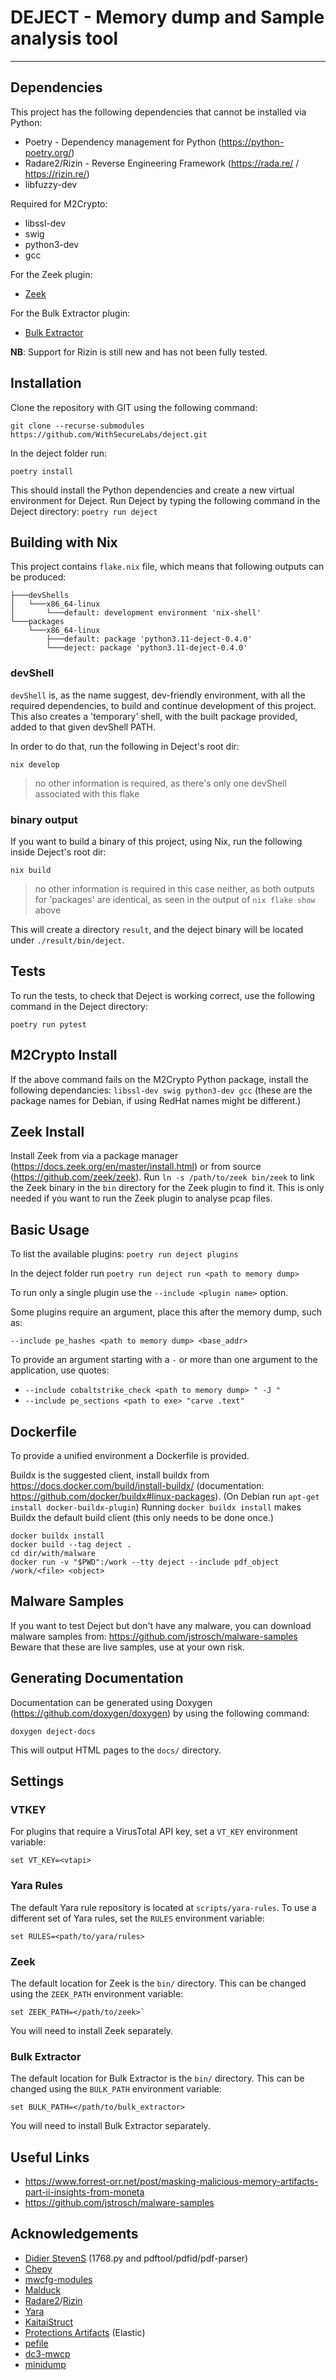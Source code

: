 # DEJECT - Memory dump and Sample analysis tool

---

## Dependencies
This project has the following dependencies that cannot be installed via Python:
* Poetry - Dependency management for Python (https://python-poetry.org/)
* Radare2/Rizin - Reverse Engineering Framework (https://rada.re/ / https://rizin.re/)
* libfuzzy-dev

Required for M2Crypto:
* libssl-dev
* swig
* python3-dev
* gcc

For the Zeek plugin:
* [Zeek](https://github.com/zeek/zeek)

For the Bulk Extractor plugin:
* [Bulk Extractor](https://github.com/simsong/bulk_extractor)

**NB**: Support for Rizin is still new and has not been fully tested.

## Installation

Clone the repository with GIT using the following command:

`git clone --recurse-submodules https://github.com/WithSecureLabs/deject.git`

In the deject folder run: 

`poetry install`

This should install the Python dependencies and create a new virtual environment for Deject.
Run Deject by typing the following command in the Deject directory:
`poetry run deject`

## Building with Nix

This project contains `flake.nix` file, which means that following outputs can be produced:
```
├───devShells
│   └───x86_64-linux
│       └───default: development environment 'nix-shell'
└───packages
    └───x86_64-linux
        ├───default: package 'python3.11-deject-0.4.0'
        └───deject: package 'python3.11-deject-0.4.0'
```

### devShell

`devShell` is, as the name suggest, dev-friendly environment, with all the required dependencies, to build and continue development of this project.
This also creates a 'temporary' shell, with the built package provided, added to that given devShell PATH. 

In order to do that, run the following in Deject's root dir:

`nix develop`

> no other information is required, as there's only one devShell associated with this flake

### binary output

If you want to build a binary of this project, using Nix, run the following inside Deject's root dir:

`nix build`

> no other information is required in this case neither, as both outputs for 'packages' are identical, as seen in the output of `nix flake show` above

This will create a directory `result`, and the deject binary will be located under `./result/bin/deject`.

## Tests
To run the tests, to check that Deject is working correct, use the following command in the Deject directory:

`poetry run pytest`

## M2Crypto Install
If the above command fails on the M2Crypto Python package, install the following dependancies:
`libssl-dev swig python3-dev gcc`
(these are the package names for Debian, if using RedHat names might be different.)

## Zeek Install
Install Zeek from via a package manager (https://docs.zeek.org/en/master/install.html) or from source (https://github.com/zeek/zeek).
Run `ln -s /path/to/zeek bin/zeek` to link the Zeek binary in the `bin` directory for the Zeek plugin to find it.
This is only needed if you want to run the Zeek plugin to analyse pcap files. 

## Basic Usage

To list the available plugins: `poetry run deject plugins`

In the deject folder run `poetry run deject run <path to memory dump>` 

To run only a single plugin use the `--include <plugin name>` option.

Some plugins require an argument, place this after the memory dump, such as:

`--include pe_hashes <path to memory dump> <base_addr>`

To provide an argument starting with a `-` or more than one argument to the application, use quotes:
* `--include cobaltstrike_check <path to memory dump> " -J "`
* `--include pe_sections <path to exe> "carve .text"`

## Dockerfile
To provide a unified environment a Dockerfile is provided. 

Buildx is the suggested client, install buildx from https://docs.docker.com/build/install-buildx/ (documentation: https://github.com/docker/buildx#linux-packages). (On Debian run `apt-get install docker-buildx-plugin`)
Running `docker buildx install` makes Buildx the default build client (this only needs to be done once.)

```
docker buildx install
docker build --tag deject .
cd dir/with/malware
docker run -v "$PWD":/work --tty deject --include pdf_object /work/<file> <object>
```

## Malware Samples
If you want to test Deject but don't have any malware, you can download malware samples from:
https://github.com/jstrosch/malware-samples
Beware that these are live samples, use at your own risk.

## Generating Documentation
Documentation can be generated using Doxygen (https://github.com/doxygen/doxygen) by using the following command:
```
doxygen deject-docs
```
This will output HTML pages to the `docs/` directory.

## Settings

### VTKEY
For plugins that require a VirusTotal API key, set a `VT_KEY` environment variable:
```
set VT_KEY=<vtapi>
```

### Yara Rules
The default Yara rule repository is located at `scripts/yara-rules`. To use a different set of Yara rules, set the `RULES` environment variable:
```
set RULES=<path/to/yara/rules>
```

### Zeek
The default location for Zeek is the `bin/` directory. This can be changed using the `ZEEK_PATH` environment variable:
```
set ZEEK_PATH=</path/to/zeek>`
```
You will need to install Zeek separately.

### Bulk Extractor
The default location for Bulk Extractor is the `bin/` directory. This can be changed using the `BULK_PATH` environment variable:
```
set BULK_PATH=</path/to/bulk_extractor>
```
You will need to install Bulk Extractor separately.

## Useful Links 

* https://www.forrest-orr.net/post/masking-malicious-memory-artifacts-part-ii-insights-from-moneta
* https://github.com/jstrosch/malware-samples

## Acknowledgements 
* [Didier StevenS](https://github.com/DidierStevens/DidierStevensSuite) (1768.py and pdftool/pdfid/pdf-parser)
* [Chepy](https://github.com/securisec/chepy)
* [mwcfg-modules](https://github.com/c3rb3ru5d3d53c/mwcfg-modules/tree/master)
* [Malduck](https://github.com/CERT-Polska/malduck)
* [Radare2](https://github.com/radareorg/radare2)/[Rizin](https://github.com/rizinorg/rizin)
* [Yara](https://github.com/virustotal/yara)
* [KaitaiStruct](https://github.com/kaitai-io/kaitai_struct)
* [Protections Artifacts](https://github.com/elastic/protections-artifacts) (Elastic)
* [pefile](https://github.com/erocarrera/pefile)
* [dc3-mwcp](https://github.com/dod-cyber-crime-center/DC3-MWCP)
* [minidump](https://github.com/skelsec/minidump/)
